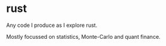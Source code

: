 # rust

Any code I produce as I explore rust.

Mostly focussed on statistics, Monte-Carlo and quant finance.
